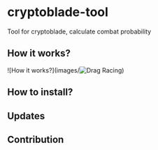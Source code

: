 # cryptoblade-tool
Tool for cryptoblade, calculate combat probability

## How it works?
![How it works?](images/![Drag Racing](Dragster.jpg))

## How to install?

## Updates

## Contribution
